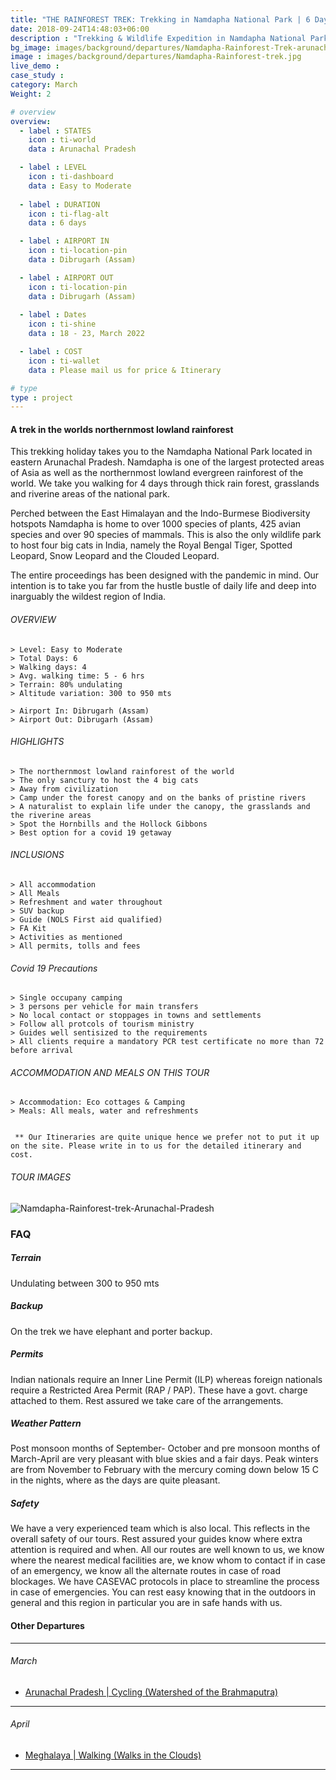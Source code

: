 ```yaml
---
title: "THE RAINFOREST TREK: Trekking in Namdapha National Park | 6 Days "
date: 2018-09-24T14:48:03+06:00
description : "Trekking & Wildlife Expedition in Namdapha National Park of Eastern Arunachal Pradesh. A unique trek in the worlds northernmost rainforest"
bg_image: images/background/departures/Namdapha-Rainforest-Trek-arunachal-pradesh.jpg
image : images/background/departures/Namdapha-Rainforest-trek.jpg
live_demo : 
case_study : 
category: March
Weight: 2

# overview
overview:
  - label : STATES
    icon : ti-world
    data : Arunachal Pradesh 

  - label : LEVEL
    icon : ti-dashboard
    data : Easy to Moderate
    
  - label : DURATION
    icon : ti-flag-alt
    data : 6 days

  - label : AIRPORT IN
    icon : ti-location-pin
    data : Dibrugarh (Assam)

  - label : AIRPORT OUT
    icon : ti-location-pin
    data : Dibrugarh (Assam)
    
  - label : Dates
    icon : ti-shine
    data : 18 - 23, March 2022

  - label : COST
    icon : ti-wallet
    data : Please mail us for price & Itinerary

# type
type : project
---
```


#### A trek in the worlds northernmost lowland rainforest

This trekking holiday takes you to the Namdapha National Park located in eastern Arunachal Pradesh. Namdapha is one of the largest protected areas of Asia as well as the northernmost lowland evergreen rainforest of the world. We take you walking for 4 days through thick rain forest, grasslands and riverine areas of the national park.

Perched between the East Himalayan and the Indo-Burmese Biodiversity hotspots Namdapha is home to over 1000 species of plants, 425 avian species and over 90 species of mammals. This is also the only wildlife park to host four big cats in India, namely the Royal Bengal Tiger, Spotted Leopard, Snow Leopard and the Clouded Leopard.

The entire proceedings has been designed with the pandemic in mind. Our intention is to take you far from the hustle bustle of daily life and deep into inarguably the wildest region of India.



###### OVERVIEW
```
> Level: Easy to Moderate
> Total Days: 6
> Walking days: 4
> Avg. walking time: 5 - 6 hrs
> Terrain: 80% undulating
> Altitude variation: 300 to 950 mts

> Airport In: Dibrugarh (Assam)
> Airport Out: Dibrugarh (Assam)
```




###### HIGHLIGHTS
```
> The northernmost lowland rainforest of the world
> The only sanctury to host the 4 big cats
> Away from civilization
> Camp under the forest canopy and on the banks of pristine rivers
> A naturalist to explain life under the canopy, the grasslands and the riverine areas
> Spot the Hornbills and the Hollock Gibbons
> Best option for a covid 19 getaway
```

###### INCLUSIONS
```
> All accommodation
> All Meals
> Refreshment and water throughout
> SUV backup 
> Guide (NOLS First aid qualified)
> FA Kit
> Activities as mentioned
> All permits, tolls and fees
```

###### Covid 19 Precautions
```
> Single occupany camping
> 3 persons per vehicle for main transfers
> No local contact or stoppages in towns and settlements
> Follow all protcols of tourism ministry
> Guides well sentisized to the requirements
> All clients require a mandatory PCR test certificate no more than 72 before arrival
```

###### ACCOMMODATION AND MEALS ON THIS TOUR
```
> Accommodation: Eco cottages & Camping
> Meals: All meals, water and refreshments
 
```
``` ** Our Itineraries are quite unique hence we prefer not to put it up on the site. Please write in to us for the detailed itinerary and cost.```

###### TOUR IMAGES

![Namdapha-Rainforest-trek-Arunachal-Pradesh](/images/background/treks/namdapha-trek-gallery.jpg)


### FAQ

##### Terrain 

Undulating between 300 to 950 mts

##### Backup
On the trek we have elephant and porter backup.


##### Permits
Indian nationals require an Inner Line Permit (ILP) whereas foreign nationals require a Restricted Area Permit (RAP / PAP). These have a govt. charge attached to them. Rest assured we take care of the arrangements.

##### Weather Pattern
Post monsoon months of September- October and pre monsoon months of March-April are very pleasant with blue skies and a fair days. Peak winters are from November to February with the mercury coming down below 15 C in the nights, where as the days are quite pleasant.

##### Safety 
We have a very experienced team which is also local. This reflects in the overall safety of our tours. Rest assured your guides know where extra attention is required and when. All our routes are well known to us, we know where the nearest medical facilities are, we know whom to contact if in case of an emergency, we know all the alternate routes in case of road blockages. We have CASEVAC protocols in place to streamline the process in case of emergencies. You can rest easy knowing that in the outdoors in general and this region in particular you are in safe hands with us.

#### Other Departures
---

###### March

+ [Arunachal Pradesh | Cycling (Watershed of the Brahmaputra)](/departures/eastern-arunachal-cycling-departure/) 

---
###### April

+ [Meghalaya | Walking (Walks in the Clouds)](/treks/walking-holiday-eastern-arunachal-pradesh/) 
  

---



